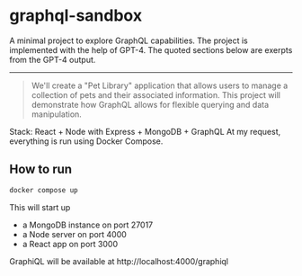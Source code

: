 # graphql-sandbox

A minimal project to explore GraphQL capabilities.
The project is implemented with the help of GPT-4.
The quoted sections below are exerpts from the GPT-4 output.

---

> We'll create a "Pet Library" application that allows users to manage a collection of pets and their associated information.
> This project will demonstrate how GraphQL allows for flexible querying and data manipulation.

Stack: React + Node with Express + MongoDB + GraphQL
At my request, everything is run using Docker Compose.

## How to run

```bash
docker compose up
```

This will start up
- a MongoDB instance on port 27017
- a Node server on port 4000
- a React app on port 3000

GraphiQL will be available at http://localhost:4000/graphiql

